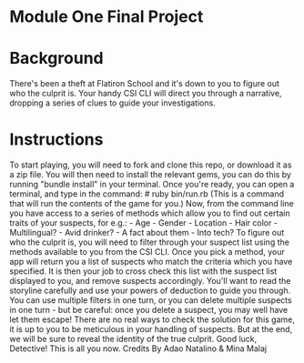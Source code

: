 # Module One Final Project 
# Background 
There's been a theft at Flatiron School and it's down to you to figure out who the culprit is. 
Your handy CSI CLI will direct you through a narrative, dropping a series of clues to guide your investigations. 
# Instructions
To start playing, you will need to fork and clone this repo, or download it as a zip file.
You will then need to install the relevant gems, you can do this by running "bundle install" in your terminal. 
Once you're ready, you can open a terminal, and type in the command: 
    # ruby bin/run.rb 
(This is a command that will run the contents of the game for you.) 
Now, from the command line you have access to a series of methods which allow you to find out certain traits of your suspects, for e.g.: 
            - Age
            - Gender 
            - Location 
            - Hair color 
            - Multilingual?
            - Avid drinker?
            - A fact about them 
            - Into tech?
To figure out who the culprit is, you will need to filter through your suspect list using the methods available to you from the CSI CLI. 
Once you pick a method, your app will return you a list of suspects who match the criteria which you have specified. 
It is then your job to cross check this list with the suspect list displayed to you, and remove suspects accordingly. 
You'll want to read the storyline carefully and use your powers of deduction to guide you through. 
You can use multiple filters in one turn, or you can delete multiple suspects in one turn - but be careful: once you delete a suspect, you may well have let them escape!
There are no real ways to check the solution for this game, it is up to you to be meticulous in your handling of suspects. 
But at the end, we will be sure to reveal the identity of the true culprit. 
Good luck, Detective! This is all you now. 
Credits 
By Adao Natalino & Mina Malaj 
